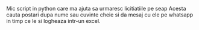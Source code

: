 Mic script in python care ma ajuta sa urmaresc licitiatiile pe seap
Acesta cauta postari dupa nume sau cuvinte cheie si da mesaj cu ele pe whatsapp in timp ce le si logheaza intr-un excel. 
